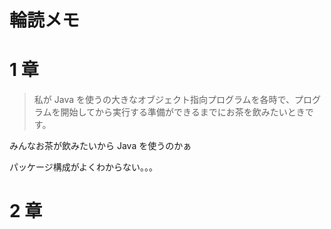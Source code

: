 # 輪読メモ

# 1 章

> 私が Java を使うの大きなオブジェクト指向プログラムを各時で、プログラムを開始してから実行する準備ができるまでにお茶を飲みたいときです。

みんなお茶が飲みたいから Java を使うのかぁ

パッケージ構成がよくわからない。。。

# 2 章
